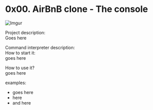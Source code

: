# 0x00. AirBnB clone - The console
![Imgur](https://imgur.com/mL0Kkh1)  

Project description:  
Goes here


Command interpreter description:  
How to start it:  
goes here


How to use it?  
goes here


examples:
- goes here
- here
- and here
